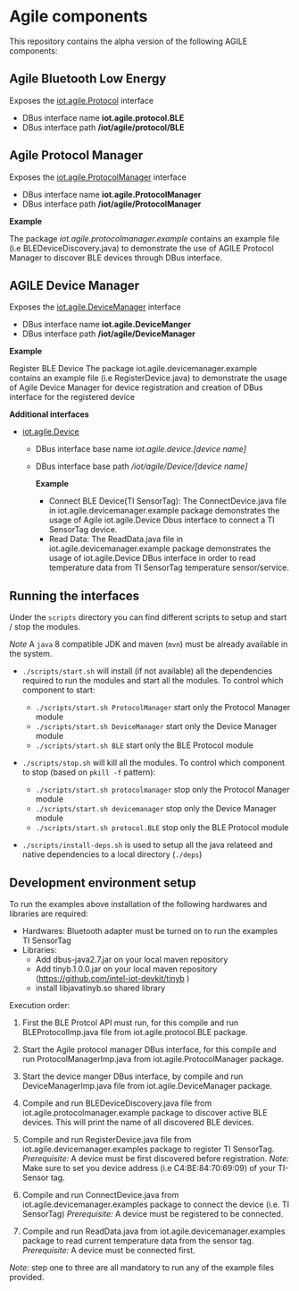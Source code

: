 
Agile components
===

This repository contains the alpha version of the following AGILE components:

Agile Bluetooth Low Energy
---

Exposes the [iot.agile.Protocol](http://agile-iot.github.io/agile-api-spec/build/html/api.html#iot_agile_Protocol) interface

- DBus interface name **iot.agile.protocol.BLE**
- DBus interface path **/iot/agile/protocol/BLE**

Agile Protocol Manager
---

Exposes the [iot.agile.ProtocolManager](http://agile-iot.github.io/agile-api-spec/build/html/api.html#iot_agile_ProtocolManager) interface

- DBus interface name **iot.agile.ProtocolManager**
- DBus interface path **/iot/agile/ProtocolManager**

**Example**

The package *iot.agile.protocolmanager.example* contains an example
file (i.e BLEDeviceDiscovery.java) to demonstrate the use of AGILE Protocol Manager to discover BLE devices through DBus interface.

AGILE Device Manager
---

Exposes the [iot.agile.DeviceManager](http://agile-iot.github.io/agile-api-spec/build/html/api.html#iot_agile_DeviceManager) interface

- DBus interface name **iot.agile.DeviceManger**
- DBus interface path **/iot/agile/DeviceManager**

**Example**

Register BLE Device The package iot.agile.devicemanager.example contains an example file (i.e RegisterDevice.java) to demonstrate the usage of Agile Device Manager for device registration and creation of DBus interface for the registered device

**Additional interfaces**

- [iot.agile.Device](http://agile-iot.github.io/agile-api-spec/build/html/api.html#iot_agile_Device)
  - DBus interface base name *iot.agile.device.[device name]*
  - DBus interface base path */iot/agile/Device/[device name]*

    **Example**

    - Connect BLE Device(TI SensorTag): The ConnectDevice.java file in iot.agile.devicemanager.example package demonstrates the usage of Agile iot.agile.Device Dbus interface to connect a TI SensorTag device.
    - Read Data: The ReadData.java file in iot.agile.devicemanager.example package demonstrates the usage of iot.agile.Device DBus interface in order to read temperature data from TI SensorTag temperature sensor/service.

Running the interfaces
---

Under the `scripts` directory you can find different scripts to setup and start / stop the modules.

*Note* A `java` 8 compatible JDK and maven (`mvn`) must be already available in the system.

- `./scripts/start.sh` will install (if not available) all the dependencies required to run the modules and start all the modules.
  To control which component to start:
  - `./scripts/start.sh ProtocolManager` start only the Protocol Manager module
  - `./scripts/start.sh DeviceManager` start only the Device Manager module
  - `./scripts/start.sh BLE` start only the BLE Protocol module

- `./scripts/stop.sh` will kill all the modules.
  To control which component to stop (based on `pkill -f` pattern):
  - `./scripts/start.sh protocolmanager` stop only the Protocol Manager module
  - `./scripts/start.sh devicemanager` stop only the Device Manager module
  - `./scripts/start.sh protocol.BLE` stop only the BLE Protocol module

-  `./scripts/install-deps.sh` is used to setup all the java relateed and native dependencies to a local directory (`./deps`)

Development environment setup
---

To run the examples above installation of the following hardwares and libraries are required:
- Hardwares:
      Bluetooth adapter must be turned on to run the examples  
      TI SensorTag
-  Libraries:
      - Add dbus-java2.7.jar on your local maven repository
      - Add tinyb.1.0.0.jar on your local maven repository
           (https://github.com/intel-iot-devkit/tinyb )
      - install libjavatinyb.so shared library  

Execution order:

1. First the BLE Protcol API must run, for this compile and run BLEProtocolImp.java file from iot.agile.protocol.BLE package.

2. Start the Agile protocol manager DBus interface, for this compile and run ProtocolManagerImp.java from iot.agile.ProtocolManager package.

3. Start the device manger DBus interface, by compile and run DeviceManagerImp.java file from iot.agile.DeviceManager package.

4. Compile and run BLEDeviceDiscovery.java file from iot.agile.protocolmanager.example package to discover active BLE devices. This will print the name of all discovered BLE devices.

5. Compile and run RegisterDevice.java file from iot.agile.devicemanager.examples package to register TI SensorTag.
*Prerequisite:* A device must be first discovered before registration.
*Note:* Make sure to set you device address (i.e C4:BE:84:70:69:09) of your TI-Sensor tag.

6. Compile and run ConnectDevice.java from iot.agile.devicemanager.examples package to connect the device (i.e. TI SensorTag)
*Prerequisite:* A device must be registered to be connected.

7. Compile and run ReadData.java from iot.agile.devicemanager.examples package to read current temperature data from the sensor tag.
*Prerequisite:* A device must be connected first.

*Note:* step one to three are all mandatory to run any of the example files provided.

